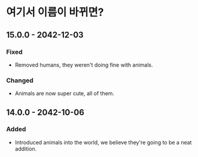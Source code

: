 # 여기서 이름이 바뀌면?

## 15.0.0 - 2042-12-03

### Fixed

* Removed humans, they weren't doing fine with animals.

### Changed

* Animals are now super cute, all of them.

## 14.0.0 - 2042-10-06

### Added

* Introduced animals into the world, we believe they're going to be a neat addition.



